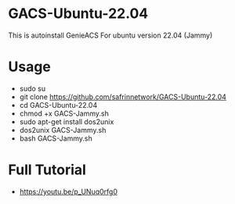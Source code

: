 # GACS-Ubuntu-22.04
This is autoinstall GenieACS For ubuntu version 22.04 (Jammy)

# Usage
- sudo su
- git clone https://github.com/safrinnetwork/GACS-Ubuntu-22.04
- cd GACS-Ubuntu-22.04
- chmod +x GACS-Jammy.sh
- sudo apt-get install dos2unix
- dos2unix GACS-Jammy.sh
- bash GACS-Jammy.sh

# Full Tutorial
- https://youtu.be/p_UNuq0rfg0
